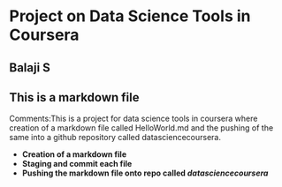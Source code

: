 # Project on Data Science Tools in Coursera  
## Balaji S

## This is a markdown file

Comments:This is a project for data science tools in coursera where creation of a markdown file called HelloWorld.md and the pushing of the same into a github repository called datasciencecoursera.



- **Creation of a markdown file**
- **Staging and commit each file**
- **Pushing the markdown file onto repo called *datasciencecoursera***

